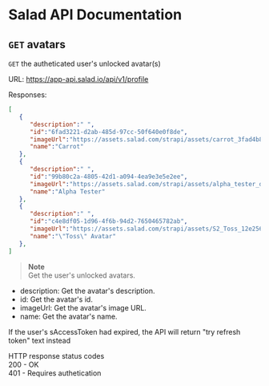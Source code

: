 # Salad API Documentation

## `GET` avatars
`GET` the autheticated user's unlocked avatar(s)

URL: https://app-api.salad.io/api/v1/profile

Responses:
```json
[
   {
      "description":" ",
      "id":"6fad3221-d2ab-485d-97cc-50f640e0f8de",
      "imageUrl":"https://assets.salad.com/strapi/assets/carrot_3fad4b85bf.png",
      "name":"Carrot"
   },
   {
      "description":" ",
      "id":"99b80c2a-4805-42d1-a094-4ea9e3e5e2ee",
      "imageUrl":"https://assets.salad.com/strapi/assets/alpha_tester_d3e4f61f53.png",
      "name":"Alpha Tester"
   },
   {
      "description":" ",
      "id":"c4e8df05-1d96-4f6b-94d2-7650465782ab",
      "imageUrl":"https://assets.salad.com/strapi/assets/S2_Toss_12e256ecdc.png",
      "name":"\"Toss\" Avatar"
   },
]
```

> **Note** <br>
> Get the user's unlocked avatars.
* description: Get the avatar's description.
* id: Get the avatar's id.
* imageUrl: Get the avatar's image URL.
* name: Get the avatar's name.

If the user's sAccessToken had expired, the API will return "try refresh token" text instead

HTTP response status codes <br>
200	- OK <br>
401 - Requires authetication